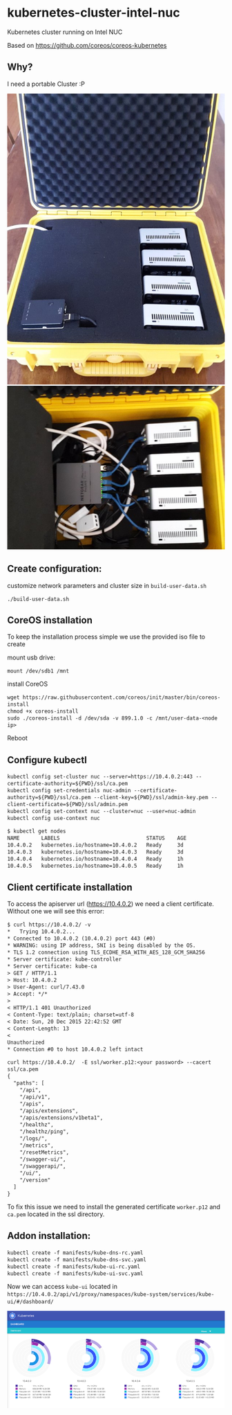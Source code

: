 # kubernetes-cluster-intel-nuc
Kubernetes cluster running on Intel NUC

Based on https://github.com/coreos/coreos-kubernetes

## Why?

I need a portable Cluster :P 

![Final result 1](screenshots/result1.jpg)
![Final result 2](screenshots/result2.jpg)

## Create configuration:

customize network parameters and cluster size in `build-user-data.sh`
```
./build-user-data.sh
```

## CoreOS installation

To keep the installation process simple we use the provided iso file to create

mount usb drive:

```
mount /dev/sdb1 /mnt
```

install CoreOS
```
wget https://raw.githubusercontent.com/coreos/init/master/bin/coreos-install
chmod +x coreos-install
sudo ./coreos-install -d /dev/sda -v 899.1.0 -c /mnt/user-data-<node ip>
```

Reboot

## Configure kubectl

```
kubectl config set-cluster nuc --server=https://10.4.0.2:443 --certificate-authority=${PWD}/ssl/ca.pem
kubectl config set-credentials nuc-admin --certificate-authority=${PWD}/ssl/ca.pem --client-key=${PWD}/ssl/admin-key.pem --client-certificate=${PWD}/ssl/admin.pem
kubectl config set-context nuc --cluster=nuc --user=nuc-admin
kubectl config use-context nuc
```

```
$ kubectl get nodes
NAME       LABELS                            STATUS    AGE
10.4.0.2   kubernetes.io/hostname=10.4.0.2   Ready     3d
10.4.0.3   kubernetes.io/hostname=10.4.0.3   Ready     3d
10.4.0.4   kubernetes.io/hostname=10.4.0.4   Ready     1h
10.4.0.5   kubernetes.io/hostname=10.4.0.5   Ready     1h
```

## Client certificate installation

To access the apiserver url (https://10.4.0.2) we need a client certificate. Without one we will see this error:
```
$ curl https://10.4.0.2/ -v
*   Trying 10.4.0.2...
* Connected to 10.4.0.2 (10.4.0.2) port 443 (#0)
* WARNING: using IP address, SNI is being disabled by the OS.
* TLS 1.2 connection using TLS_ECDHE_RSA_WITH_AES_128_GCM_SHA256
* Server certificate: kube-controller
* Server certificate: kube-ca
> GET / HTTP/1.1
> Host: 10.4.0.2
> User-Agent: curl/7.43.0
> Accept: */*
>
< HTTP/1.1 401 Unauthorized
< Content-Type: text/plain; charset=utf-8
< Date: Sun, 20 Dec 2015 22:42:52 GMT
< Content-Length: 13
<
Unauthorized
* Connection #0 to host 10.4.0.2 left intact
```

```
curl https://10.4.0.2/  -E ssl/worker.p12:<your password> --cacert ssl/ca.pem
{
  "paths": [
    "/api",
    "/api/v1",
    "/apis",
    "/apis/extensions",
    "/apis/extensions/v1beta1",
    "/healthz",
    "/healthz/ping",
    "/logs/",
    "/metrics",
    "/resetMetrics",
    "/swagger-ui/",
    "/swaggerapi/",
    "/ui/",
    "/version"
  ]
}
```

To fix this issue we need to install the generated certificate `worker.p12` and `ca.pem` located in the ssl directory.

## Addon installation:
```
kubectl create -f manifests/kube-dns-rc.yaml
kubectl create -f manifests/kube-dns-svc.yaml
kubectl create -f manifests/kube-ui-rc.yaml
kubectl create -f manifests/kube-ui-svc.yaml
```

Now we can access `kube-ui` located in `https://10.4.0.2/api/v1/proxy/namespaces/kube-system/services/kube-ui/#/dashboard/`

![Image of kube-ui](screenshots/kube-ui.png)
